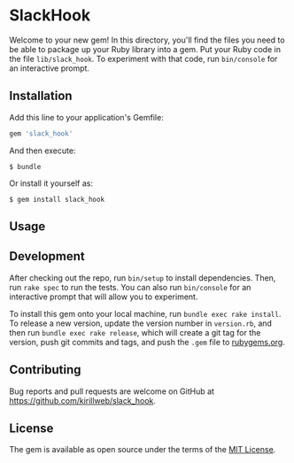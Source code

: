 # SlackHook

Welcome to your new gem! In this directory, you'll find the files you need to be able to package up your Ruby library into a gem. Put your Ruby code in the file `lib/slack_hook`. To experiment with that code, run `bin/console` for an interactive prompt.


## Installation

Add this line to your application's Gemfile:

```ruby
gem 'slack_hook'
```

And then execute:

    $ bundle

Or install it yourself as:

    $ gem install slack_hook

## Usage


## Development

After checking out the repo, run `bin/setup` to install dependencies. Then, run `rake spec` to run the tests. You can also run `bin/console` for an interactive prompt that will allow you to experiment.

To install this gem onto your local machine, run `bundle exec rake install`. To release a new version, update the version number in `version.rb`, and then run `bundle exec rake release`, which will create a git tag for the version, push git commits and tags, and push the `.gem` file to [rubygems.org](https://rubygems.org).

## Contributing

Bug reports and pull requests are welcome on GitHub at https://github.com/kirillweb/slack_hook.

## License

The gem is available as open source under the terms of the [MIT License](https://opensource.org/licenses/MIT).
